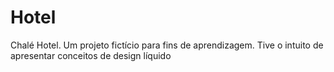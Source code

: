 # Hotel
Chalé Hotel. Um projeto fictício para fins de aprendizagem. Tive o intuito de apresentar conceitos de design líquido
